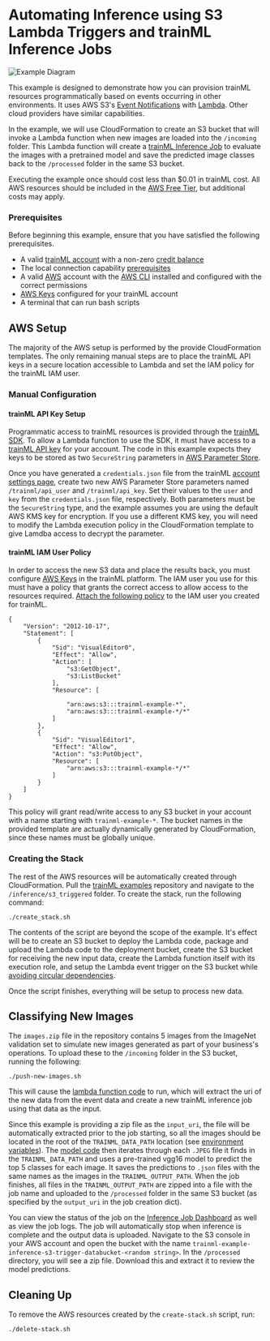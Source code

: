 # Automating Inference using S3 Lambda Triggers and trainML Inference Jobs

![Example Diagram](https://docs.trainml.ai/assets/tutorial-s3-lambda-trigger-inference-diagram.png)

This example is designed to demonstrate how you can provision trainML resources programmatically based on events occurring in other environments. It uses AWS S3's [Event Notifications](https://docs.aws.amazon.com/AmazonS3/latest/userguide/NotificationHowTo.html) with [Lambda](https://docs.aws.amazon.com/lambda/latest/dg/with-s3-example.html). Other cloud providers have similar capabilities.

In the example, we will use CloudFormation to create an S3 bucket that will invoke a Lambda function when new images are loaded into the `/incoming` folder. This Lambda function will create a [trainML Inference Job](https://docs.trainml.ai/getting-started/running-inference/) to evaluate the images with a pretrained model and save the predicted image classes back to the `/processed` folder in the same S3 bucket.

Executing the example once should cost less than $0.01 in trainML cost. All AWS resources should be included in the [AWS Free Tier](https://aws.amazon.com/free), but additional costs may apply.

### Prerequisites

Before beginning this example, ensure that you have satisfied the following prerequisites.

- A valid [trainML account](https://auth.trainml.ai/login?response_type=code&client_id=536hafr05s8qj3ihgf707on4aq&redirect_uri=https://app.trainml.ai/auth/callback) with a non-zero [credit balance](https://docs.trainml.ai/reference/billing-credits/)
- The local connection capability [prerequisites](https://docs.trainml.ai/reference/connection-capability/#prerequisites)
- A valid [AWS](https://aws.amazon.com) account with the [AWS CLI](https://aws.amazon.com/cli/) installed and configured with the correct permissions
- [AWS Keys](https://docs.trainml.ai/reference/third-party-keys/#aws-keys) configured for your trainML account
- A terminal that can run bash scripts

## AWS Setup

The majority of the AWS setup is performed by the provide CloudFormation templates. The only remaining manual steps are to place the trainML API keys in a secure location accessible to Lambda and set the IAM policy for the trainML IAM user.

### Manual Configuration

#### trainML API Key Setup

Programmatic access to trainML resources is provided through the [trainML SDK](https://docs.trainml.ai/reference/cli-sdk). To allow a Lambda function to use the SDK, it must have access to a [trainML API key](https://docs.trainml.ai/reference/cli-sdk#authentication) for your account. The code in this example expects they keys to be stored as two `SecureString` parameters in [AWS Parameter Store](https://docs.aws.amazon.com/systems-manager/latest/userguide/systems-manager-parameter-store.html).

Once you have generated a `credentials.json` file from the trainML [account settings page](https://app.trainml.ai/account/settings), create two new AWS Parameter Store parameters named `/trainml/api_user` and `/trainml/api_key`. Set their values to the `user` and `key` from the `credentials.json` file, respectively. Both parameters must be the `SecureString` type, and the example assumes you are using the default AWS KMS key for encryption. If you use a different KMS key, you will need to modify the Lambda execution policy in the CloudFormation template to give Lamdba access to decrypt the parameter.

#### trainML IAM User Policy

In order to access the new S3 data and place the results back, you must configure [AWS Keys](https://docs.trainml.ai/reference/third-party-keys/#aws-keys) in the trainML platform. The IAM user you use for this must have a policy that grants the correct access to allow access to the resources required. [Attach the following policy](https://docs.aws.amazon.com/IAM/latest/UserGuide/access_policies_manage-attach-detach.html) to the IAM user you created for trainML.

```
{
    "Version": "2012-10-17",
    "Statement": [
        {
            "Sid": "VisualEditor0",
            "Effect": "Allow",
            "Action": [
                "s3:GetObject",
                "s3:ListBucket"
            ],
            "Resource": [

                "arn:aws:s3:::trainml-example-*",
                "arn:aws:s3:::trainml-example-*/*"
            ]
        },
        {
            "Sid": "VisualEditor1",
            "Effect": "Allow",
            "Action": "s3:PutObject",
            "Resource": [
                "arn:aws:s3:::trainml-example-*/*"
            ]
        }
    ]
}
```

This policy will grant read/write access to any S3 bucket in your account with a name starting with `trainml-example-*`. The bucket names in the provided template are actually dynamically generated by CloudFormation, since these names must be globally unique.

### Creating the Stack

The rest of the AWS resources will be automatically created through CloudFormation. Pull the [trainML examples](https://github.com/trainML/examples.git) repository and navigate to the `/inference/s3_triggered` folder. To create the stack, run the following command:

```
./create_stack.sh
```

The contents of the script are beyond the scope of the example. It's effect will be to create an S3 bucket to deploy the Lambda code, package and upload the Lambda code to the deployment bucket, create the S3 bucket for receiving the new input data, create the Lambda function itself with its execution role, and setup the Lambda event trigger on the S3 bucket while [avoiding circular dependencies](https://aws.amazon.com/premiumsupport/knowledge-center/unable-validate-destination-s3/).

Once the script finishes, everything will be setup to process new data.

## Classifying New Images

The `images.zip` file in the repository contains 5 images from the ImageNet validation set to simulate new images generated as part of your business's operations. To upload these to the `/incoming` folder in the S3 bucket, running the following:

```
./push-new-images.sh
```

This will cause the [lambda function code](https://github.com/trainML/examples/blob/master/inference/s3_triggered/lambda/bucket_trigger.py) to run, which will extract the uri of the new data from the event data and create a new trainML inference job using that data as the input.

Since this example is providing a zip file as the `input_uri`, the file will be automatically extracted prior to the job starting, so all the images should be located in the root of the `TRAINML_DATA_PATH` location (see [environment variables](/reference/environment-variables)). The [model code](https://github.com/trainML/examples/blob/master/inference/s3_triggered/trainml_model/predict.py) then iterates through each `.JPEG` file it finds in the `TRAINML_DATA_PATH` and uses a pre-trained vgg16 model to predict the top 5 classes for each image. It saves the predictions to `.json` files with the same names as the images in the `TRAINML_OUTPUT_PATH`. When the job finishes, all files in the `TRAINML_OUTPUT_PATH` are zipped into a file with the job name and uploaded to the `/processed` folder in the same S3 bucket (as specified by the `output_uri` in the job creation dict).

You can view the status of the job on the [Inference Job Dashboard](https://app.trainml.ai/jobs/inference) as well as view the job logs. The job will automatically stop when inference is complete and the output data is uploaded. Navigate to the S3 console in your AWS account and open the bucket with the name `trainml-example-inference-s3-trigger-databucket-<random string>`. In the `/processed` directory, you will see a zip file. Download this and extract it to review the model predictions.

## Cleaning Up

To remove the AWS resources created by the `create-stack.sh` script, run:

```
./delete-stack.sh
```
